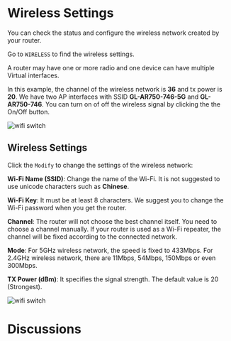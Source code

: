 # Wireless Settings

You can check the status and configure the wireless network created by your router.

Go to `WIRELESS` to find the wireless settings.

A router may have one or more radio and one device can have multiple Virtual interfaces.

In this example, the channel of the wireless network is **36** and tx power is **20**. We have two AP interfaces with SSID **GL-AR750-746-5G** and **GL-AR750-746**. You can turn on of off the wireless signal by clicking the the On/Off button.

![wifi switch](https://static.gl-inet.com/docs/en/3/setup/wifi/status.jpg)



## Wireless Settings

Click the `Modify` to change the settings of the wireless network:

**Wi-Fi Name (SSID)**: Change the name of the Wi-Fi. It is not suggested to use unicode characters such as **Chinese**.

**Wi-Fi Key**: It must be at least 8 characters. We suggest you to change the Wi-Fi password when you get the router.

**Channel**: The router will not choose the best channel itself. You need to choose a channel manually. If your router is used as a Wi-Fi repeater, the channel will be fixed according to the connected network.

**Mode**: For 5GHz wireless network, the speed is fixed to 433Mbps. For 2.4GHz wireless network, there are 11Mbps, 54Mbps, 150Mbps or even 300Mbps.

**TX Power (dBm)**: It specifies the signal strength. The default value is 20 (Strongest).

![wifi switch](https://static.gl-inet.com/docs/en/3/setup/wifi/setting.jpg)



# Discussions